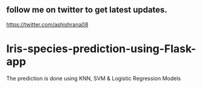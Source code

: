 ## follow me on twitter to get latest updates.
https://twitter.com/ashishrana08

# Iris-species-prediction-using-Flask-app
The prediction is done using KNN, SVM & Logistic Regression Models 
